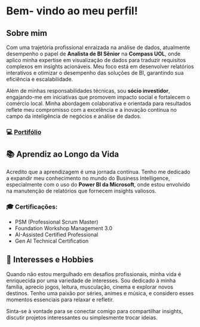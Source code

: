 
# Bem- vindo ao meu perfil!

## Sobre mim

Com uma trajetória profissional enraizada na análise de dados, atualmente desempenho o papel de **Analista de BI Sênior** na **Compass UOL**, onde aplico minha expertise em visualização de dados para traduzir requisitos complexos em insights acionáveis. Meu foco está em desenvolver relatórios interativos e otimizar o desempenho das soluções de BI, garantindo sua eficiência e escalabilidade.

Além de minhas responsabilidades técnicas, sou **sócio investidor**, engajando-me em iniciativas que promovem impacto social e fortalecem o comércio local. Minha abordagem colaborativa e orientada para resultados reflete meu compromisso com a excelência e a inovação contínua no campo da inteligência de negócios e análise de dados.

### 💻 [Portifólio](https://app.xperiun.com/in/httpswwwlinkedincomcompany47consultoriaimplantacaoviewasmembertrue)

## 📚 Aprendiz ao Longo da Vida

Acredito que a aprendizagem é uma jornada contínua. Tenho me dedicado a expandir meu conhecimento no mundo do Business Intelligence, especialmente com o uso do **Power BI da Microsoft**, onde estou envolvido na manutenção de relatórios que fornecem insights valiosos.

### 🎓 Certificações:

- PSM (Professional Scrum Master)
- Foundation Workshop Management 3.0
- AI-Assisted Certified Professional
- Gen AI Technical Certification

## 🌟 Interesses e Hobbies

Quando não estou mergulhado em desafios profissionais, minha vida é enriquecida por uma variedade de interesses. Sou dedicado à minha família, aprecio jogos, leitura, musculação, cinema e explorar novos destinos. Tenho uma paixão por séries, animes e música, e considero esses momentos essenciais para relaxar e refletir.

Sinta-se à vontade para se conectar comigo para compartilhar insights, discutir projetos interessantes ou simplesmente trocar ideias.


